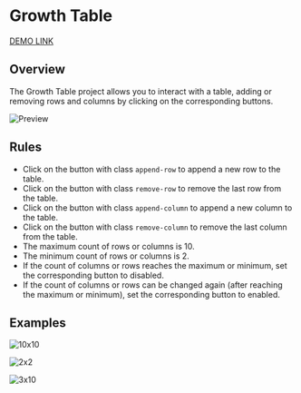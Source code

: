 # Growth Table

[DEMO LINK](https://mykhailoshchuka.github.io/js_growth_table_DOM/)

## Overview

The Growth Table project allows you to interact with a table, adding or removing rows and columns by clicking on the corresponding buttons.

![Preview](./src/images/4x4.png)

## Rules

- Click on the button with class `append-row` to append a new row to the table.
- Click on the button with class `remove-row` to remove the last row from the table.
- Click on the button with class `append-column` to append a new column to the table.
- Click on the button with class `remove-column` to remove the last column from the table.
- The maximum count of rows or columns is 10.
- The minimum count of rows or columns is 2.
- If the count of columns or rows reaches the maximum or minimum, set the corresponding button to disabled.
- If the count of columns or rows can be changed again (after reaching the maximum or minimum), set the corresponding button to enabled.

## Examples

![10x10](./src/images/10x10.png)

![2x2](./src/images/2x2.png)

![3x10](./src/images/3x10.png)
